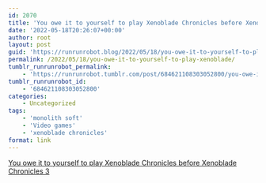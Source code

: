 ```yaml
---
id: 2070
title: 'You owe it to yourself to play Xenoblade Chronicles before Xenoblade Chronicles 3'
date: '2022-05-18T20:26:07+00:00'
author: root
layout: post
guid: 'https://runrunrobot.blog/2022/05/18/you-owe-it-to-yourself-to-play-xenoblade/'
permalink: /2022/05/18/you-owe-it-to-yourself-to-play-xenoblade/
tumblr_runrunrobot_permalink:
    - 'https://runrunrobot.tumblr.com/post/684621108303052800/you-owe-it-to-yourself-to-play-xenoblade'
tumblr_runrunrobot_id:
    - '684621108303052800'
categories:
    - Uncategorized
tags:
    - 'monolith soft'
    - 'Video games'
    - 'xenoblade chronicles'
format: link
---
```


[You owe it to yourself to play Xenoblade Chronicles before Xenoblade Chronicles 3](https://www.vg247.com/play-xenoblade-chronicles-before-xenoblade-chronicles-3)